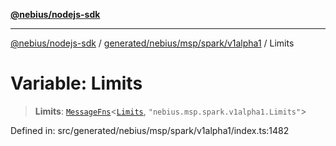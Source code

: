 [**@nebius/nodejs-sdk**](../../../../../../README.md)

---

[@nebius/nodejs-sdk](../../../../../../README.md) / [generated/nebius/msp/spark/v1alpha1](../README.md) / Limits

# Variable: Limits

> **Limits**: [`MessageFns`](../../../../../../runtime/protos/core/interfaces/MessageFns.md)\<[`Limits`](../interfaces/Limits.md), `"nebius.msp.spark.v1alpha1.Limits"`\>

Defined in: src/generated/nebius/msp/spark/v1alpha1/index.ts:1482
